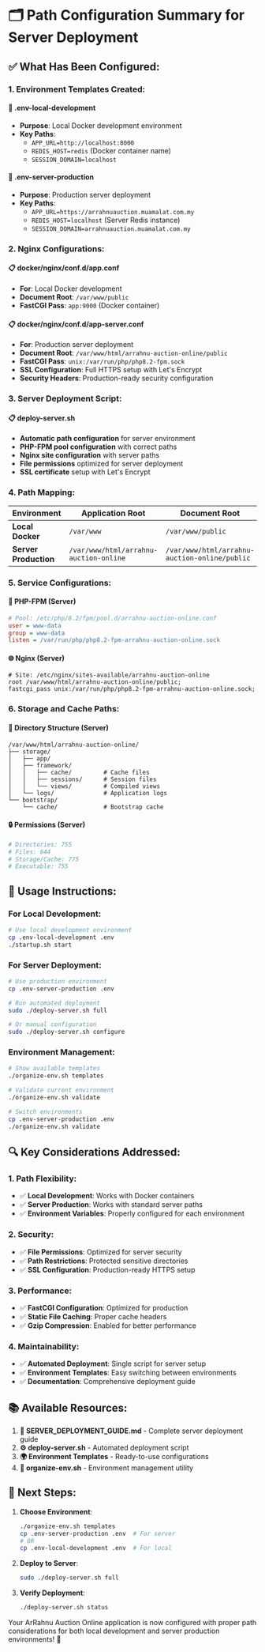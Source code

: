 # 🗂️ Path Configuration Summary for Server Deployment

## ✅ **What Has Been Configured:**

### **1. Environment Templates Created:**

#### **📱 .env-local-development**
- **Purpose**: Local Docker development environment
- **Key Paths**: 
  - `APP_URL=http://localhost:8000`
  - `REDIS_HOST=redis` (Docker container name)
  - `SESSION_DOMAIN=localhost`

#### **🏢 .env-server-production**
- **Purpose**: Production server deployment
- **Key Paths**:
  - `APP_URL=https://arrahnuauction.muamalat.com.my`
  - `REDIS_HOST=localhost` (Server Redis instance)
  - `SESSION_DOMAIN=arrahnuauction.muamalat.com.my`

### **2. Nginx Configurations:**

#### **📋 docker/nginx/conf.d/app.conf**
- **For**: Local Docker development
- **Document Root**: `/var/www/public`
- **FastCGI Pass**: `app:9000` (Docker container)

#### **📋 docker/nginx/conf.d/app-server.conf**
- **For**: Production server deployment
- **Document Root**: `/var/www/html/arrahnu-auction-online/public`
- **FastCGI Pass**: `unix:/var/run/php/php8.2-fpm.sock`
- **SSL Configuration**: Full HTTPS setup with Let's Encrypt
- **Security Headers**: Production-ready security configuration

### **3. Server Deployment Script:**

#### **📋 deploy-server.sh**
- **Automatic path configuration** for server environment
- **PHP-FPM pool configuration** with correct paths
- **Nginx site configuration** with server paths
- **File permissions** optimized for server deployment
- **SSL certificate** setup with Let's Encrypt

### **4. Path Mapping:**

| Environment | Application Root | Document Root | Config Location |
|-------------|------------------|---------------|-----------------|
| **Local Docker** | `/var/www` | `/var/www/public` | `docker/nginx/conf.d/app.conf` |
| **Server Production** | `/var/www/html/arrahnu-auction-online` | `/var/www/html/arrahnu-auction-online/public` | `docker/nginx/conf.d/app-server.conf` |

### **5. Service Configurations:**

#### **🔧 PHP-FPM (Server)**
```ini
# Pool: /etc/php/8.2/fpm/pool.d/arrahnu-auction-online.conf
user = www-data
group = www-data
listen = /var/run/php/php8.2-fpm-arrahnu-auction-online.sock
```

#### **🌐 Nginx (Server)**
```nginx
# Site: /etc/nginx/sites-available/arrahnu-auction-online
root /var/www/html/arrahnu-auction-online/public;
fastcgi_pass unix:/var/run/php/php8.2-fpm-arrahnu-auction-online.sock;
```

### **6. Storage and Cache Paths:**

#### **📁 Directory Structure (Server)**
```
/var/www/html/arrahnu-auction-online/
├── storage/
│   ├── app/
│   ├── framework/
│   │   ├── cache/         # Cache files
│   │   ├── sessions/      # Session files
│   │   └── views/         # Compiled views
│   └── logs/              # Application logs
└── bootstrap/
    └── cache/             # Bootstrap cache
```

#### **🔒 Permissions (Server)**
```bash
# Directories: 755
# Files: 644
# Storage/Cache: 775
# Executable: 755
```

## 🚀 **Usage Instructions:**

### **For Local Development:**
```bash
# Use local development environment
cp .env-local-development .env
./startup.sh start
```

### **For Server Deployment:**
```bash
# Use production environment
cp .env-server-production .env

# Run automated deployment
sudo ./deploy-server.sh full

# Or manual configuration
sudo ./deploy-server.sh configure
```

### **Environment Management:**
```bash
# Show available templates
./organize-env.sh templates

# Validate current environment
./organize-env.sh validate

# Switch environments
cp .env-server-production .env
./organize-env.sh validate
```

## 🔍 **Key Considerations Addressed:**

### **1. Path Flexibility:**
- ✅ **Local Development**: Works with Docker containers
- ✅ **Server Production**: Works with standard server paths
- ✅ **Environment Variables**: Properly configured for each environment

### **2. Security:**
- ✅ **File Permissions**: Optimized for server security
- ✅ **Path Restrictions**: Protected sensitive directories
- ✅ **SSL Configuration**: Production-ready HTTPS setup

### **3. Performance:**
- ✅ **FastCGI Configuration**: Optimized for production
- ✅ **Static File Caching**: Proper cache headers
- ✅ **Gzip Compression**: Enabled for better performance

### **4. Maintainability:**
- ✅ **Automated Deployment**: Single script for server setup
- ✅ **Environment Templates**: Easy switching between environments
- ✅ **Documentation**: Comprehensive deployment guide

## 📚 **Available Resources:**

1. **📄 SERVER_DEPLOYMENT_GUIDE.md** - Complete server deployment guide
2. **⚙️ deploy-server.sh** - Automated deployment script
3. **🌍 Environment Templates** - Ready-to-use configurations
4. **🔧 organize-env.sh** - Environment management utility

## 🎯 **Next Steps:**

1. **Choose Environment**:
   ```bash
   ./organize-env.sh templates
   cp .env-server-production .env  # For server
   # OR
   cp .env-local-development .env  # For local
   ```

2. **Deploy to Server**:
   ```bash
   sudo ./deploy-server.sh full
   ```

3. **Verify Deployment**:
   ```bash
   ./deploy-server.sh status
   ```

Your ArRahnu Auction Online application is now configured with proper path considerations for both local development and server production environments! 🎉
